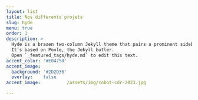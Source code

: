 ```yaml
---
layout: list
title: Nos differents projets
slug: hyde
menu: true
order: 1
description: >
  Hyde is a brazen two-column Jekyll theme that pairs a prominent sidebar with uncomplicated content.
  It’s based on Poole, the Jekyll butler.
  Open `_featured_tags/hyde.md` to edit this text.
accent_color: '#E04750'
accent_image:
  background: '#2D2D36'
  overlay:    false
accent_image:          /assets/img/robot-cdr-2023.jpg

---
```


